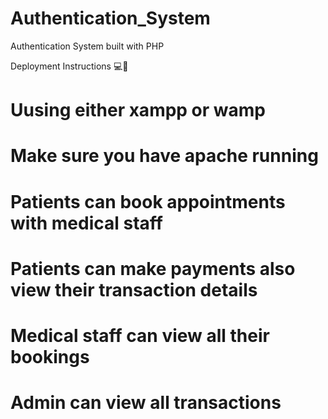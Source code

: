 # Authentication_System
Authentication System built with PHP

Deployment Instructions 💻🚀


# Uusing either xampp or wamp
# Make sure you have apache running 

# Patients can book appointments with medical staff
# Patients can make payments also view their transaction details
# Medical staff can view all their bookings 
# Admin can view all transactions

